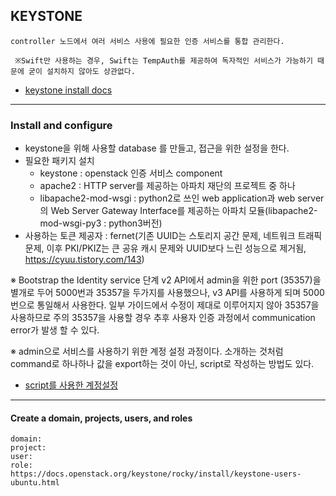 ## KEYSTONE
```
controller 노드에서 여러 서비스 사용에 필요한 인증 서비스를 통합 관리한다.

 ※Swift만 사용하는 경우, Swift는 TempAuth를 제공하여 독자적인 서비스가 가능하기 때문에 굳이 설치하지 않아도 상관없다.
```
* [keystone install docs](https://docs.openstack.org/keystone/rocky/install/keystone-install-ubuntu.html#configure-the-apache-http-server)
---
### Install and configure

- keystone을 위해 사용할 database 를 만들고, 접근을 위한 설정을 한다. 
- 필요한 패키지 설치
  - keystone : openstack 인증 서비스 component
  - apache2 : HTTP server를 제공하는 아파치 재단의 프로젝트 중 하나
  - libapache2-mod-wsgi : python2로 쓰인 web application과 web server의 Web Server Gateway Interface를 제공하는 아파치 모듈(libapache2-mod-wsgi-py3 : python3버전)
- 사용하는 토큰 제공자 : fernet(기존 UUID는 스토리지 공간 문제, 네트워크 트래픽 문제, 이후 PKI/PKIZ는 큰 공유 캐시 문제와 UUID보다 느린 성능으로 제거됨, https://cyuu.tistory.com/143)

※ Bootstrap the Identity service 단계
v2 API에서 admin을 위한 port (35357)을 별개로 두어 5000번과 35357을 두가지를 사용했으나, 
v3 API를 사용하게 되며 5000번으로 통일해서 사용한다.
일부 가이드에서 수정이 제대로 이루어지지 않아 35357을 사용하므로 주의
35357을 사용할 경우 추후 사용자 인증 과정에서 communication error가 발생 할 수 있다.

※ admin으로 서비스를 사용하기 위한 계정 설정 과정이다.
소개하는 것처럼 command로 하나하나 값을 export하는 것이 아닌, script로 작성하는 방법도 있다. 

* [script를 사용한 계정설정](https://docs.openstack.org/keystone/rocky/install/keystone-openrc-ubuntu.html)

---

#### Create a domain, projects, users, and roles
```
domain: 
project:
user:
role:
https://docs.openstack.org/keystone/rocky/install/keystone-users-ubuntu.html
```

